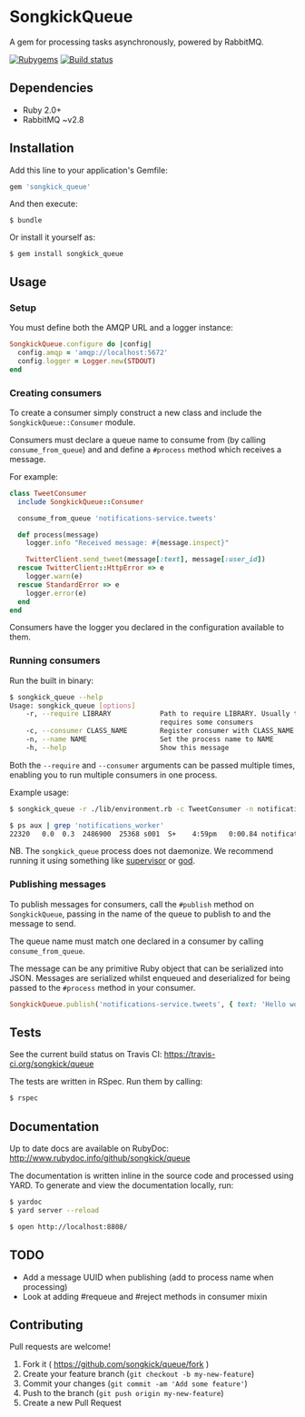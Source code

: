 # SongkickQueue

A gem for processing tasks asynchronously, powered by RabbitMQ.

[![Rubygems](https://badge.fury.io/rb/songkick_queue.svg)](https://rubygems.org/gems/songkick_queue)
[![Build status](https://travis-ci.org/songkick/queue.svg?branch=master)](https://travis-ci.org/songkick/queue)

## Dependencies

* Ruby 2.0+
* RabbitMQ ~v2.8

## Installation

Add this line to your application's Gemfile:

```ruby
gem 'songkick_queue'
```

And then execute:

    $ bundle

Or install it yourself as:

    $ gem install songkick_queue

## Usage

### Setup

You must define both the AMQP URL and a logger instance:

```ruby
SongkickQueue.configure do |config|
  config.amqp = 'amqp://localhost:5672'
  config.logger = Logger.new(STDOUT)
end
```

### Creating consumers

To create a consumer simply construct a new class and include the `SongkickQueue::Consumer`
module.

Consumers must declare a queue name to consume from (by calling `consume_from_queue`) and
and define a `#process` method which receives a message.

For example:

```ruby
class TweetConsumer
  include SongkickQueue::Consumer

  consume_from_queue 'notifications-service.tweets'

  def process(message)
    logger.info "Received message: #{message.inspect}"

    TwitterClient.send_tweet(message[:text], message[:user_id])
  rescue TwitterClient::HttpError => e
    logger.warn(e)
  rescue StandardError => e
    logger.error(e)
  end
end
```

Consumers have the logger you declared in the configuration available to them.

### Running consumers

Run the built in binary:

```sh
$ songkick_queue --help
Usage: songkick_queue [options]
    -r, --require LIBRARY            Path to require LIBRARY. Usually this will be a file that
                                     requires some consumers
    -c, --consumer CLASS_NAME        Register consumer with CLASS_NAME
    -n, --name NAME                  Set the process name to NAME
    -h, --help                       Show this message
```

Both the `--require` and `--consumer` arguments can be passed multiple times, enabling you to run
multiple consumers in one process.

Example usage:

```sh
$ songkick_queue -r ./lib/environment.rb -c TweetConsumer -n notifications_worker
```

```sh
$ ps aux | grep 'notifications_worker'
22320   0.0  0.3  2486900  25368 s001  S+    4:59pm   0:00.84 notifications_worker[idle]
```

NB. The `songkick_queue` process does not daemonize. We recommend running it using something like
[supervisor](http://supervisord.org/) or [god](http://godrb.com/).

### Publishing messages

To publish messages for consumers, call the `#publish` method on `SongkickQueue`, passing in the
name of the queue to publish to and the message to send.

The queue name must match one declared in a consumer by calling `consume_from_queue`.

The message can be any primitive Ruby object that can be serialized into JSON. Messages are
serialized whilst enqueued and deserialized for being passed to the `#process` method in your
consumer.

```ruby
SongkickQueue.publish('notifications-service.tweets', { text: 'Hello world', user_id: 57237722 })
```

## Tests

See the current build status on Travis CI: https://travis-ci.org/songkick/queue

The tests are written in RSpec. Run them by calling:

```sh
$ rspec
```

## Documentation

Up to date docs are available on RubyDoc: http://www.rubydoc.info/github/songkick/queue

The documentation is written inline in the source code and processed using YARD. To generate and
view the documentation locally, run:

```sh
$ yardoc
$ yard server --reload

$ open http://localhost:8808/
```

## TODO

* Add a message UUID when publishing (add to process name when processing)
* Look at adding #requeue and #reject methods in consumer mixin

## Contributing

Pull requests are welcome!

1. Fork it ( https://github.com/songkick/queue/fork )
2. Create your feature branch (`git checkout -b my-new-feature`)
3. Commit your changes (`git commit -am 'Add some feature'`)
4. Push to the branch (`git push origin my-new-feature`)
5. Create a new Pull Request
